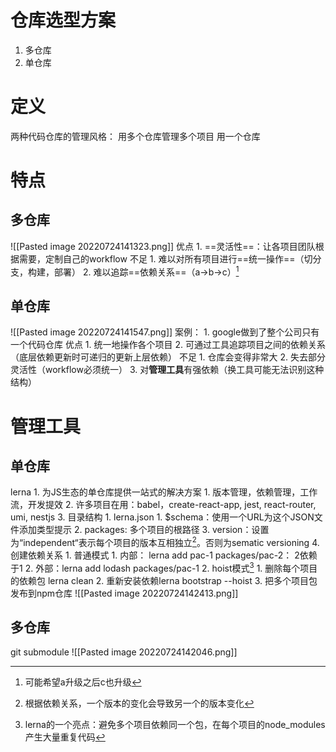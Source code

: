 # 仓库选型方案
1. 多仓库
2. 单仓库

# 定义
两种代码仓库的管理风格：
用多个仓库管理多个项目
用一个仓库
# 特点
## 多仓库
![[Pasted image 20220724141323.png]]
优点
	1. ==灵活性==：让各项目团队根据需要，定制自己的workflow
不足
	1. 难以对所有项目进行==统一操作==（切分支，构建，部署）
	2. 难以追踪==依赖关系==（a→b→c）[^1]
## 单仓库
![[Pasted image 20220724141547.png]]
案例：
	1. google做到了整个公司只有一个代码仓库
优点
	1. 统一地操作各个项目
	2. 可通过工具追踪项目之间的依赖关系（底层依赖更新时可递归的更新上层依赖）
不足
	1. 仓库会变得非常大
	2. 失去部分灵活性（workflow必须统一）
	3. 对**管理工具**有强依赖（换工具可能无法识别这种结构）
# 管理工具
## 单仓库
lerna
	1. 为JS生态的单仓库提供一站式的解决方案
		1. 版本管理，依赖管理，工作流，开发提效
	2. 许多项目在用：babel，create-react-app, jest, react-router, umi, nestjs
	3. 目录结构
		1. lerna.json
			1. $schema：使用一个URL为这个JSON文件添加类型提示
			2. packages: 多个项目的根路径
			3. version：设置为“independent“表示每个项目的版本互相独立[^2]。否则为sematic versioning
	4. 创建依赖关系
		1. 普通模式
			1. 内部： lerna add pac-1 packages/pac-2： 2依赖于1
			2. 外部：lerna add lodash packages/pac-1 
		2. hoist模式[^3]
			1. 删除每个项目的依赖包 lerna clean
			2. 重新安装依赖lerna bootstrap --hoist
			3. 把多个项目包发布到npm仓库
![[Pasted image 20220724142413.png]]

## 多仓库
git submodule
![[Pasted image 20220724142046.png]]

[^1]: 可能希望a升级之后c也升级
[^2]: 根据依赖关系，一个版本的变化会导致另一个的版本变化
[^3]: lerna的一个亮点：避免多个项目依赖同一个包，在每个项目的node_modules产生大量重复代码